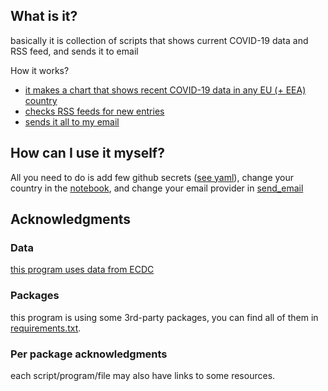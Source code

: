 ## What is it?
basically it is collection of scripts that shows current COVID-19 data and RSS feed, and sends it to email

How it works?
- [it makes a chart that shows recent COVID-19 data in any EU (+ EEA) country](covid_stats.ipynb)
- [checks RSS feeds for new entries](get_feed.py)
- [sends it all to my email](send_email.py)

## How can I use it myself?
All you need to do is add few github secrets ([see yaml](.github/workflows/main.yml)), change your country in the [notebook](covid_stats.ipynb), and change your email provider in [send_email](send_email.py) 

## Acknowledgments
### Data
[this program uses data from ECDC](https://www.ecdc.europa.eu/en/publications-data/data-covid-19-vaccination-eu-eea)

### Packages
this program is using some 3rd-party packages, you can find all of them in [requirements.txt](requirements.txt). 

### Per package acknowledgments
each script/program/file may also have links to some resources.
